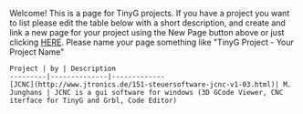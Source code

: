 Welcome! This is a page for TinyG projects. If you have a project you want to list please edit the table below with a short description, and create and link a new page for your project using the New Page button above or just clicking [HERE](https://github.com/synthetos/TinyG/wiki/_new). Please name your page something like "TinyG Project - Your Project Name" 

	Project | by | Description
	---------|--------------|-------------
	[JCNC](http://www.jtronics.de/151-steuersoftware-jcnc-v1-03.html)| M. Junghans | JCNC is a gui software for windows (3D GCode Viewer, CNC iterface for TinyG and Grbl, Code Editor)
